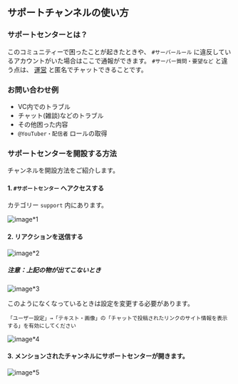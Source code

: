 ## サポートチャンネルの使い方

### サポートセンターとは？
このコミュニティーで困ったことが起きたときや、 `#サーバールール` に違反しているアカウントがいた場合はここで通報ができます。
`#サーバー質問・要望など` と違う点は、 [運営](../Other/mod.md)  と匿名でチャットできることです。

### お問い合わせ例
- VC内でのトラブル
- チャット(雑談)などのトラブル
- その他困った内容
- `@YouTuber・配信者` ロールの取得

### サポートセンターを開設する方法
チャンネルを開設方法をご紹介します。
#### 1. `#サポートセンター` へアクセスする
カテゴリー `support` 内にあります。

![image*1](https://media.discordapp.net/attachments/812277834960601129/850614098382684160/unknown.png?width=720&height=405)

#### 2. リアクションを送信する

![image*2](https://media.discordapp.net/attachments/812277834960601129/850614141467099176/unknown.png)

##### 注意：上記の物が出てこないとき

![image*3](https://media.discordapp.net/attachments/812277834960601129/850614514554896424/unknown.png?width=720&height=274)

このようになくなっているときは設定を変更する必要があります。

```
「ユーザー設定」→「テキスト・画像」の「チャットで投稿されたリンクのサイト情報を表示する」を有効にしてください
```

![image*4](https://media.discordapp.net/attachments/812277834960601129/850614640043360286/unknown.png?width=720&height=394)

#### 3. メンションされたチャンネルにサポートセンターが開きます。

![image*5](https://media.discordapp.net/attachments/812277834960601129/850614750685691966/unknown.png?width=720&height=405)